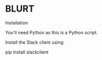 # BLURT

Installation

You'll need Python as this is a Python script.

Install the Slack client using:

pip install slackclient
